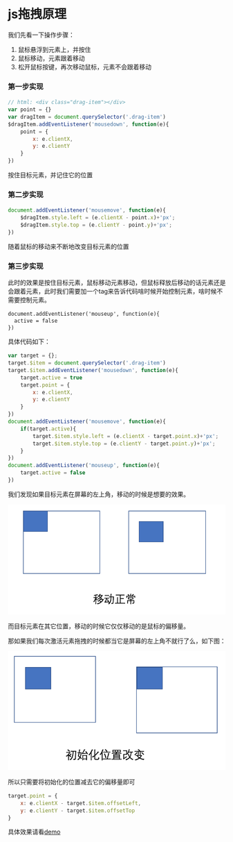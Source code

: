 # js拖拽原理

我们先看一下操作步骤：

1. 鼠标悬浮到元素上，并按住
2. 鼠标移动，元素跟着移动
3. 松开鼠标按键，再次移动鼠标，元素不会跟着移动

### 第一步实现

```javascript
// html: <div class="drag-item"></div>
var point = {}
var dragItem = document.querySelector('.drag-item')
$dragItem.addEventListener('mousedown', function(e){
    point = {
        x: e.clientX,
        y: e.clientY
    }
})
```

按住目标元素，并记住它的位置

### 第二步实现

```javascript
document.addEventListener('mousemove', function(e){
    $dragItem.style.left = (e.clientX - point.x)+'px';
    $dragItem.style.top = (e.clientY - point.y)+'px';
})
```

随着鼠标的移动来不断地改变目标元素的位置

### 第三步实现

此时的效果是按住目标元素，鼠标移动元素移动，但鼠标释放后移动的话元素还是会跟着元素，此时我们需要加一个tag来告诉代码啥时候开始控制元素，啥时候不需要控制元素。

```
document.addEventListener('mouseup', function(e){
  active = false
})
```

具体代码如下：

```javascript
var target = {};
target.$item = document.querySelector('.drag-item')
target.$item.addEventListener('mousedown', function(e){
    target.active = true
  	target.point = {
        x: e.clientX,
        y: e.clientY
    }
})
document.addEventListener('mousemove', function(e){
    if(target.active){
        target.$item.style.left = (e.clientX - target.point.x)+'px';
        target.$item.style.top = (e.clientY - target.point.y)+'px';  
    }
})
document.addEventListener('mouseup', function(e){
    target.active = false
})
```

我们发现如果目标元素在屏幕的左上角，移动的时候是想要的效果。

![](./1.png)

而目标元素在其它位置，移动的时候它仅仅移动的是鼠标的偏移量。

那如果我们每次激活元素拖拽的时候都当它是屏幕的左上角不就行了么，如下图：

![](./2.png)

所以只需要将初始化的位置减去它的偏移量即可

```javascript
target.point = {
    x: e.clientX - target.$item.offsetLeft,
    y: e.clientY - target.$item.offsetTop
}
```

具体效果请看[demo](http://little-white.github.io/js-drag/src/index.html)
